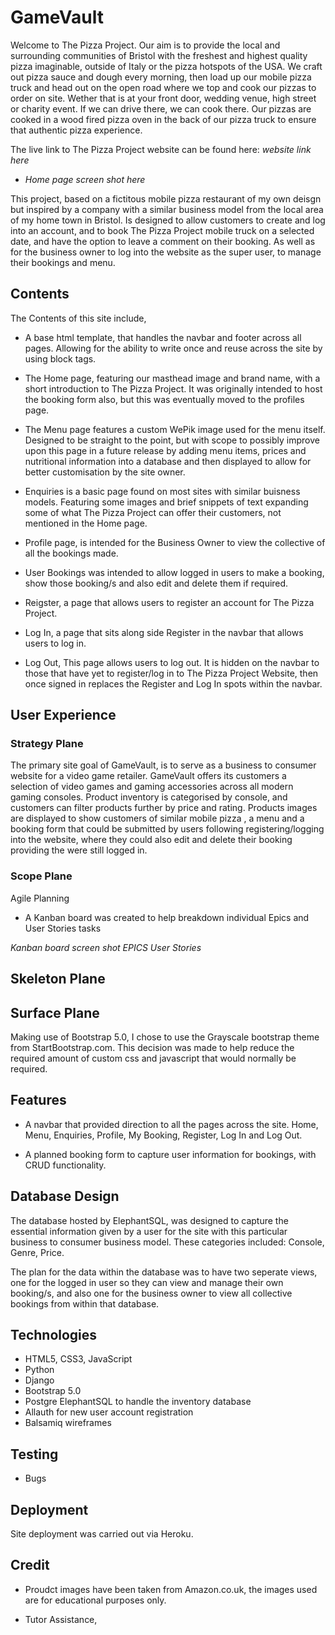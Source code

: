 
# GameVault

Welcome to The Pizza Project. Our aim is to provide the local and surrounding communities of Bristol with the freshest and highest quality pizza imaginable, outside of Italy or the pizza hotspots of the USA. We craft out pizza sauce and dough every morning, then load up our mobile pizza truck and head out on the open road where we top and cook our pizzas to order on site. Wether that is at your front door, wedding venue, high street or charity event. If we can drive there, we can cook there. Our pizzas are cooked in a wood fired pizza oven in the back of our pizza truck to ensure that authentic pizza experience.
 
The live link to The Pizza Project website can be found here: *website link here*

- *Home page screen shot here*

This project, based on a fictitous mobile pizza restaurant of my own deisgn but inspired by a company with a similar business model from the local area of my home town in Bristol. Is designed to allow customers to create and log into an account, and to book The Pizza Project mobile truck on a selected date, and have the option to leave a comment on their booking. As well as for the business owner to log into the website as the super user, to manage their bookings and menu.

## Contents

The Contents of this site include,

- A base html template, that handles the navbar and footer across all pages. Allowing for the ability to write once and reuse across the site by using block tags.

- The Home page, featuring our masthead image and brand name, with a short introduction to The Pizza Project. It was originally intended to host the booking form also, but this was eventually moved to the profiles page.

- The Menu page features a custom WePik image used for the menu itself. Designed to be straight to the point, but with scope to possibly improve upon this page in a future release by adding menu items, prices and nutritional information into a database and then displayed to allow for better customisation by the site owner.

- Enquiries is a basic page found on most sites with similar buisness models. Featuring some images and brief snippets of text expanding some of what The Pizza Project can offer their customers, not mentioned in the Home page.

- Profile page, is intended for the Business Owner to view the collective of all the bookings made.

- User Bookings was intended to allow logged in users to make a booking, show those booking/s and also edit and delete them if required.

- Reigster, a page that allows users to register an account for The Pizza Project.

- Log In, a page that sits along side Register in the navbar that allows users to log in.

- Log Out, This page allows users to log out. It is hidden on the navbar to those that have yet to register/log in to The Pizza Project Website, then once signed in replaces the Register and Log In spots within the navbar.


## User Experience

### Strategy Plane

The primary site goal of GameVault, is to serve as a business to consumer website for a video game retailer. GameVault offers its customers a selection of video games and gaming accessories across all modern gaming consoles. Product inventory is categorised by console, and customers can filter products further by price and rating. Products images are displayed to show customers  of similar mobile pizza , a menu and a booking form that could be submitted by users following registering/logging into the website, where they could also edit and delete their booking providing the were still logged in.

### Scope Plane

 Agile Planning

 - A Kanban board was created to help breakdown individual Epics and User Stories tasks

 *Kanban board screen shot*
*EPICS*
*User Stories*

## Skeleton Plane

## Surface Plane

Making use of Bootstrap 5.0, I chose to use the Grayscale bootstrap theme from StartBootstrap.com. This decision was made to help reduce the required amount of custom css and javascript that would normally be required.


## Features

- A navbar that provided direction to all the pages across the site. Home, Menu, Enquiries, Profile, My Booking, Register, Log In and Log Out.

- A planned booking form to capture user information for bookings, with CRUD functionality.

## Database Design

The database hosted by ElephantSQL, was designed to capture the essential information given by a user for the site with this particular business to consumer business model. These categories included: Console, Genre, Price. 

The plan for the data within the database was to have two seperate views, one for the logged in user so they can view and manage their own booking/s, and also one for the business owner to view all collective bookings from within that database.

## Technologies

- HTML5, CSS3, JavaScript
- Python
- Django
- Bootstrap 5.0
- Postgre ElephantSQL to handle the inventory database
- Allauth for new user account registration
- Balsamiq wireframes



## Testing

- Bugs


## Deployment

Site deployment was carried out via Heroku.

## Credit

- Proudct images have been taken from Amazon.co.uk, the images used are for educational purposes only.

- Tutor Assistance, 




